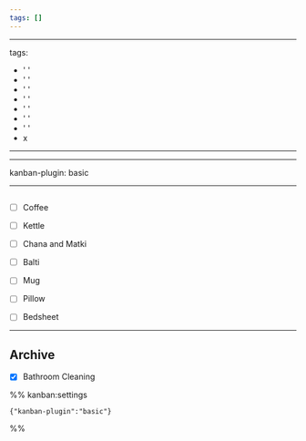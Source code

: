 ```yaml
---
tags: []
---
```


---
tags:
- ' '
- ' '
- ' '
- ' '
- ' '
- ' '
- ' '
- x
---

---

kanban-plugin: basic

---

## 

- [ ] Coffee
- [ ] Kettle
- [ ] Chana and Matki
- [ ] Balti
- [ ] Mug
- [ ] Pillow
- [ ] Bedsheet


***

## Archive

- [x] Bathroom Cleaning

%% kanban:settings
```
{"kanban-plugin":"basic"}
```
%%
